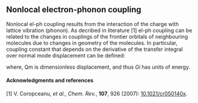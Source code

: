 ## Nonlocal electron-phonon coupling
Nonlocal el-ph coupling results from the interaction of the charge with lattice vibration (phonon). As decribed in literature [1] el-ph coupling can be related to the changes in couplings of the frontier orbitals of neighbouring molecules due to changes in geometry of the molecules. In particular, coupling constant that depends on the derivative of the transfer integral over normal mode displacement can be defined:

where, Qm is dimensionless displacement, and thus *Gi* has units of energy. 

#### Acknowledgments and references
[1] V. Coropceanu, *et al.*, *Chem. Rev.*, **107**, 926 (2007): [10.1021/cr050140x](http://pubs.acs.org/doi/abs/10.1021/cr050140x).

